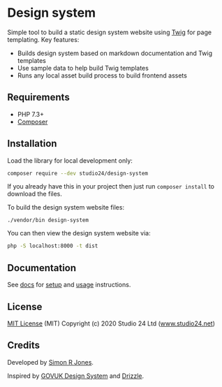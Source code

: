 # Design system

Simple tool to build a static design system website using [Twig](https://twig.symfony.com/) for page templating. 
Key features:

* Builds design system based on markdown documentation and Twig templates
* Use sample data to help build Twig templates
* Runs any local asset build process to build frontend assets

## Requirements

* PHP 7.3+
* [Composer](https://getcomposer.org/)

## Installation

Load the library for local development only:

```bash
composer require --dev studio24/design-system
```

If you already have this in your project then just run `composer install` to download the files.

To build the design system website files:

```
./vendor/bin design-system
```

You can then view the design system website via:

```bash
php -S localhost:8000 -t dist
```

## Documentation

See [docs](docs/README.md) for [setup](docs/setup.md) and [usage](docs/usage.md) instructions.

## License

[MIT License](LICENSE) (MIT) Copyright (c) 2020 Studio 24 Ltd (www.studio24.net)

## Credits

Developed by [Simon R Jones](https://github.com/simonrjones/).

Inspired by [GOVUK Design System](https://design-system.service.gov.uk/) and [Drizzle](https://github.com/cloudfour/drizzle).